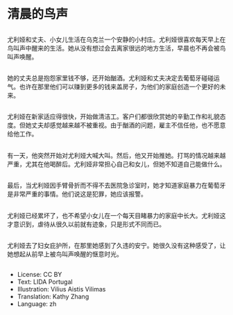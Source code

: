 # 清晨的鸟声

##
尤利娅和丈夫、小女儿生活在乌克兰一个安静的小村庄。尤利娅很喜欢每天早上在鸟叫声中醒来的生活。她从没有想过会去离家很远的地方生活，早晨也不再会被鸟叫声唤醒。

##
她的丈夫总是抱怨家里钱不够，还开始酗酒。尤利娅和丈夫决定去葡萄牙碰碰运气。也许在那里他们可以赚到更多的钱来盖房子，为他们的家庭创造一个更好的未来。

##
尤利娅在新家适应得很快，开始做清洁工。客户们都很欣赏她的辛勤工作和礼貌态度。但她丈夫却感觉越来越不被重视。由于酗酒的问题，雇主不信任他，也不愿意给他工作。

##
有一天，他突然开始对尤利娅大喊大叫。然后，他又开始推她。打骂的情况越来越严重，尤其在他喝醉后。尤利娅非常担心自己和女儿，但她不知道自己能做什么。

##
最后，当尤利娅因手臂骨折而不得不去医院急诊室时，她才知道家庭暴力在葡萄牙是非常严重的事情。他们说这是犯罪，她应该报警。

##
尤利娅已经累坏了，也不希望小女儿在一个每天目睹暴力的家庭中长大。尤利娅这才意识到，虐待从很久以前就有迹象，只是形式不同而已。

##
尤利娅去了妇女庇护所，在那里她感到了久违的安宁。她很久没有这种感受了，让她想起从前早上被鸟叫声唤醒的惬意时光。

##
* License: CC BY
* Text: LIDA Portugal
* Illustration: Vilius Aistis Vilimas
* Translation: Kathy Zhang
* Language: zh
